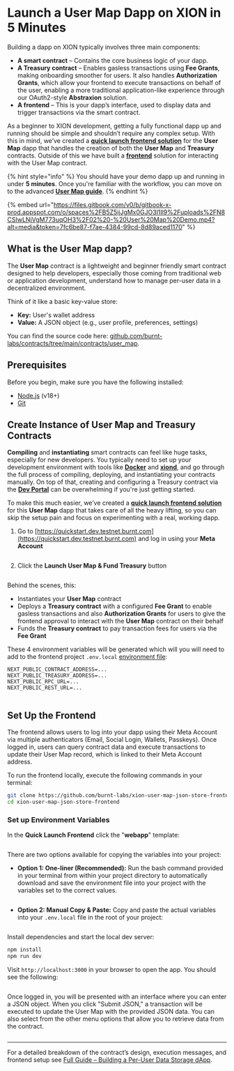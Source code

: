 # Launch a User Map Dapp on XION in 5 Minutes

Building a dapp on XION typically involves three main components:

* **A smart contract** – Contains the core business logic of your dapp.
* **A Treasury contract** – Enables gasless transactions using **Fee Grants**, making onboarding smoother for users. It also handles **Authorization Grants**, which allow your frontend to execute transactions on behalf of the user, enabling a more traditional application-like experience through our OAuth2-style **Abstraxion** solution.
* **A frontend** – This is your dapp’s interface, used to display data and trigger transactions via the smart contract.

As a beginner to XION development, getting a fully functional dapp up and running should be simple and shouldn’t require any complex setup. With this in mind, we’ve created a [**quick launch frontend solution**](https://quickstart.dev.testnet.burnt.com) for the **User Map** dapp that handles the creation of both the **User Map** and **Treasury** contracts. Outside of this we have built a [**frontend**](https://github.com/burnt-labs/xion-user-map-json-store-frontend) solution for interacting with the User Map contract.

{% hint style="info" %}
You should have your demo dapp up and running in under **5 minutes**. Once you're familiar with the workflow, you can move on to the advanced [**User Map guide**](../../learn-and-build/use-cases/building-a-per-user-data-storage-dapp.md).
{% endhint %}

{% embed url="https://files.gitbook.com/v0/b/gitbook-x-prod.appspot.com/o/spaces%2FB5Z5ijJgMx0GJO3l1Il9%2Fuploads%2FN8CSIwLNjVgM773uqOH3%2F02%20-%20User%20Map%20Demo.mp4?alt=media&token=7fc6be87-f7ae-4384-99cd-8d89aced1170" %}

## What is the User Map dapp?

The **User Map** contract is a lightweight and beginner friendly smart contract designed to help developers, especially those coming from traditional web or application development, understand how to manage per-user data in a decentralized environment.

Think of it like a basic key-value store:

* **Key:** User's wallet address
* **Value:** A JSON object (e.g., user profile, preferences, settings)

You can find the source code here: [github.com/burnt-labs/contracts/tree/main/contracts/user\_map](https://github.com/burnt-labs/contracts/tree/main/contracts/user_map).

## Prerequisites

Before you begin, make sure you have the following installed:

* [Node.js](https://nodejs.org) (v18+)
* [Git](https://git-scm.com)

## Create Instance of User Map and Treasury Contracts

**Compiling** and **instantiating** smart contracts can feel like huge tasks, especially for new developers. You typically need to set up your development environment with tools like [**Docker**](https://docs.burnt.com/xion/developers/xion-quick-start/setup-local-environment/installation-prerequisites-setup-local-environment#docker) and [**xiond**](https://docs.burnt.com/xion/developers/xion-quick-start/setup-local-environment/installation-prerequisites-setup-local-environment#xiond), and go through the full process of compiling, deploying, and instantiating your contracts manually. On top of that, creating and configuring a Treasury contract via the [**Dev Portal**](https://dev.testnet.burnt.com) can be overwhelming if you're just getting started.

To make this much easier, we’ve created a [**quick launch frontend solution**](https://quickstart.dev.testnet.burnt.com) for this **User Map** dapp that takes care of all the heavy lifting, so you can skip the setup pain and focus on experimenting with a real, working dapp.

1. Go to [https://quickstart.dev.testnet.burnt.com](https://quickstart.dev.testnet.burnt.com) and log in using your **Meta Account**

<figure><img src="../../../.gitbook/assets/image (62).png" alt=""><figcaption></figcaption></figure>

2. Click the **Launch User Map & Fund Treasury** button

<figure><img src="../../../.gitbook/assets/image (78).png" alt=""><figcaption></figcaption></figure>

Behind the scenes, this:

* Instantiates your **User Map** contract
* Deploys a **Treasury contract** with a configured **Fee Grant** to enable gasless transactions and also **Authorization Grants** for users to give the frontend approval to interact with the **User Map** contract on their behalf
* Funds the **Treasury contract** to pay transaction fees for users via the **Fee Grant**

These 4 environment variables will be generated which will you will need to add to the frontend project `.env.local` [environment file](launch-a-user-map-dapp-on-xion-in-5-minutes.md#set-up-environment-variables):

```env
NEXT_PUBLIC_CONTRACT_ADDRESS=...
NEXT_PUBLIC_TREASURY_ADDRESS=...
NEXT_PUBLIC_RPC_URL=...
NEXT_PUBLIC_REST_URL=...
```

<figure><img src="../../../.gitbook/assets/image (66).png" alt=""><figcaption></figcaption></figure>

## Set Up the Frontend

The frontend allows users to log into your dapp using their Meta Account via multiple authenticators (Email, Social Login, Wallets, Passkeys). Once logged in, users can query contract data and execute transactions to update their User Map record, which is linked to their Meta Account address.

To run the frontend locally, execute the following commands in your terminal:

```bash
git clone https://github.com/burnt-labs/xion-user-map-json-store-frontend
cd xion-user-map-json-store-frontend
```

### Set up Environment Variables

In the **Quick Launch Frontend** click the "**webapp**" template:

<figure><img src="../../../.gitbook/assets/image (80).png" alt=""><figcaption></figcaption></figure>

There are two options available for copying the variables into your project:

* **Option 1: One-liner (Recommended):** Run the bash command provided in your terminal from within your project directory to automatically download and save the environment file into your project with the variables set to the correct values.&#x20;

<figure><img src="../../../.gitbook/assets/image (74).png" alt=""><figcaption></figcaption></figure>

* **Option 2: Manual Copy & Paste:** Copy and paste the actual variables into your `.env.local` file in the root of your project:

<figure><img src="../../../.gitbook/assets/image (79).png" alt=""><figcaption></figcaption></figure>

Install dependencies and start the local dev server:

```bash
npm install
npm run dev
```

Visit `http://localhost:3000` in your browser to open the app. You should see the following:

<figure><img src="../../../.gitbook/assets/image (67).png" alt=""><figcaption></figcaption></figure>

Once logged in, you will be presented with an interface where you can enter a JSON object. When you click "Submit JSON," a transaction will be executed to update the User Map with the provided JSON data. You can also select from the other menu options that allow you to retrieve data from the contract.

<figure><img src="../../../.gitbook/assets/image (69).png" alt=""><figcaption></figcaption></figure>

***

For a detailed breakdown of the contract’s design, execution messages, and frontend setup see [Full Guide – Building a Per-User Data Storage dApp](https://docs.burnt.com/xion/developers/learn-and-build/use-cases/building-a-per-user-data-storage-dapp).
